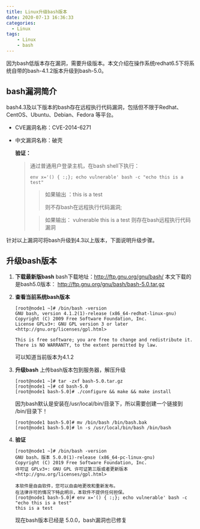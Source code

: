 ```yaml
---
title: Linux升级bash版本
date: 2020-07-13 16:36:33
categories: 
  - Linux
tags:
	- Linux
	- bash
---
```


因为bash低版本存在漏洞，需要升级版本。本文介绍在操作系统redhat6.5下将系统自带的bash-4.1.2版本升级到bash-5.0。

<!--more-->

## bash漏洞简介

bash4.3及以下版本的bash存在远程执行代码漏洞，包括但不限于Redhat、CentOS、Ubuntu、Debian、Fedora 等平台。

- CVE漏洞名称：CVE-2014-6271

- 中文漏洞名称：破壳

  **验证：**

  > 通过普通用户登录主机，在bash shell下执行：
  >
  > ```shell
  > env x='() { :;}; echo vulnerable' bash -c "echo this is a test"
  > ```
  >
  > > 如果输出 ：this is a test 
  > >
  > > 则不存bash在远程执行代码漏洞;
  >
  > > 如果输出：
  > > vulnerable
  > > this is a test
  > > 则存在bash远程执行代码漏洞

针对以上漏洞可将bash升级到4.3以上版本，下面说明升级步骤。

## 升级bash版本

1. **下载最新版bash**
   bash下载地址：http://ftp.gnu.org/gnu/bash/
   本文下载的是bash5.0版本： http://ftp.gnu.org/gnu/bash/bash-5.0.tar.gz

2. **查看当前系统bash版本**

   ```shell
   [root@node1 ~]# /bin/bash -version
   GNU bash, version 4.1.2(1)-release (x86_64-redhat-linux-gnu)
   Copyright (C) 2009 Free Software Foundation, Inc.
   License GPLv3+: GNU GPL version 3 or later <http://gnu.org/licenses/gpl.html>
   
   This is free software; you are free to change and redistribute it.
   There is NO WARRANTY, to the extent permitted by law.
   ```

   可以知道当前版本为4.1.2

3. **升级bash**
   上传bash版本包到服务器，解压升级

   ```shell
   [root@node1 ~]# tar -zxf bash-5.0.tar.gz 
   [root@node1 ~]# cd bash-5.0
   [root@node1 bash-5.0]# ./configure && make && make install
   ```

   因为bash默认是安装在/usr/local/bin/目录下，所以需要创建一个链接到 /bin/目录下！

   ```shell
   [root@node1 bash-5.0]# mv /bin/bash /bin/bash.bak
   [root@node1 bash-5.0]# ln -s /usr/local/bin/bash /bin/bash
   ```

4. **验证**

   ```shell
   [root@node1 ~]# /bin/bash -version
   GNU bash，版本 5.0.0(1)-release (x86_64-pc-linux-gnu)
   Copyright (C) 2019 Free Software Foundation, Inc.
   许可证 GPLv3+: GNU GPL 许可证第三版或者更新版本 <http://gnu.org/licenses/gpl.html>
   
   本软件是自由软件，您可以自由地更改和重新发布。
   在法律许可的情况下特此明示，本软件不提供任何担保。
   [root@node1 bash-5.0]# env x='() { :;}; echo vulnerable' bash -c "echo this is a test"
   this is a test
   ```

   现在bash版本已经是 5.0.0，bash漏洞也已修复